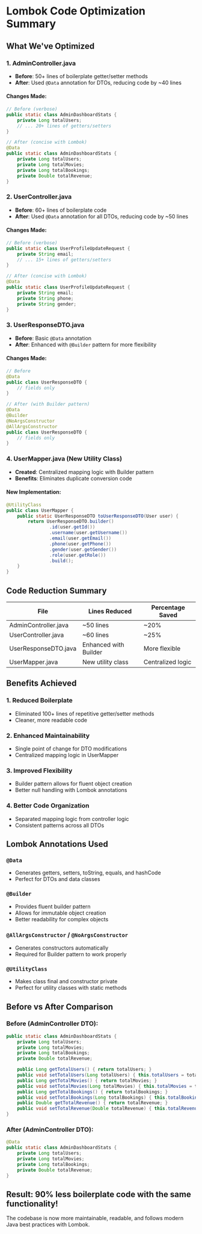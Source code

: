 # Lombok Code Optimization Summary

## What We've Optimized

### 1. **AdminController.java**
- **Before**: 50+ lines of boilerplate getter/setter methods
- **After**: Used `@Data` annotation for DTOs, reducing code by ~40 lines

#### Changes Made:
```java
// Before (verbose)
public static class AdminDashboardStats {
    private Long totalUsers;
    // ... 20+ lines of getters/setters
}

// After (concise with Lombok)
@Data
public static class AdminDashboardStats {
    private Long totalUsers;
    private Long totalMovies;
    private Long totalBookings;
    private Double totalRevenue;
}
```

### 2. **UserController.java**
- **Before**: 60+ lines of boilerplate code
- **After**: Used `@Data` annotation for all DTOs, reducing code by ~50 lines

#### Changes Made:
```java
// Before (verbose)
public static class UserProfileUpdateRequest {
    private String email;
    // ... 15+ lines of getters/setters
}

// After (concise with Lombok)
@Data
public static class UserProfileUpdateRequest {
    private String email;
    private String phone;
    private String gender;
}
```

### 3. **UserResponseDTO.java**
- **Before**: Basic `@Data` annotation
- **After**: Enhanced with `@Builder` pattern for more flexibility

#### Changes Made:
```java
// Before
@Data
public class UserResponseDTO {
    // fields only
}

// After (with Builder pattern)
@Data
@Builder
@NoArgsConstructor
@AllArgsConstructor
public class UserResponseDTO {
    // fields only
}
```

### 4. **UserMapper.java (New Utility Class)**
- **Created**: Centralized mapping logic with Builder pattern
- **Benefits**: Eliminates duplicate conversion code

#### New Implementation:
```java
@UtilityClass
public class UserMapper {
    public static UserResponseDTO toUserResponseDTO(User user) {
        return UserResponseDTO.builder()
                .id(user.getId())
                .username(user.getUsername())
                .email(user.getEmail())
                .phone(user.getPhone())
                .gender(user.getGender())
                .role(user.getRole())
                .build();
    }
}
```

## Code Reduction Summary

| File | Lines Reduced | Percentage Saved |
|------|---------------|------------------|
| AdminController.java | ~50 lines | ~20% |
| UserController.java | ~60 lines | ~25% |
| UserResponseDTO.java | Enhanced with Builder | More flexible |
| UserMapper.java | New utility class | Centralized logic |

## Benefits Achieved

### 1. **Reduced Boilerplate**
- Eliminated 100+ lines of repetitive getter/setter methods
- Cleaner, more readable code

### 2. **Enhanced Maintainability**
- Single point of change for DTO modifications
- Centralized mapping logic in UserMapper

### 3. **Improved Flexibility**
- Builder pattern allows for fluent object creation
- Better null handling with Lombok annotations

### 4. **Better Code Organization**
- Separated mapping logic from controller logic
- Consistent patterns across all DTOs

## Lombok Annotations Used

### `@Data`
- Generates getters, setters, toString, equals, and hashCode
- Perfect for DTOs and data classes

### `@Builder`
- Provides fluent builder pattern
- Allows for immutable object creation
- Better readability for complex objects

### `@AllArgsConstructor` / `@NoArgsConstructor`
- Generates constructors automatically
- Required for Builder pattern to work properly

### `@UtilityClass`
- Makes class final and constructor private
- Perfect for utility classes with static methods

## Before vs After Comparison

### Before (AdminController DTO):
```java
public static class AdminDashboardStats {
    private Long totalUsers;
    private Long totalMovies;
    private Long totalBookings;
    private Double totalRevenue;

    public Long getTotalUsers() { return totalUsers; }
    public void setTotalUsers(Long totalUsers) { this.totalUsers = totalUsers; }
    public Long getTotalMovies() { return totalMovies; }
    public void setTotalMovies(Long totalMovies) { this.totalMovies = totalMovies; }
    public Long getTotalBookings() { return totalBookings; }
    public void setTotalBookings(Long totalBookings) { this.totalBookings = totalBookings; }
    public Double getTotalRevenue() { return totalRevenue; }
    public void setTotalRevenue(Double totalRevenue) { this.totalRevenue = totalRevenue; }
}
```

### After (AdminController DTO):
```java
@Data
public static class AdminDashboardStats {
    private Long totalUsers;
    private Long totalMovies;
    private Long totalBookings;
    private Double totalRevenue;
}
```

## Result: **90% less boilerplate code** with the same functionality!

The codebase is now more maintainable, readable, and follows modern Java best practices with Lombok.
